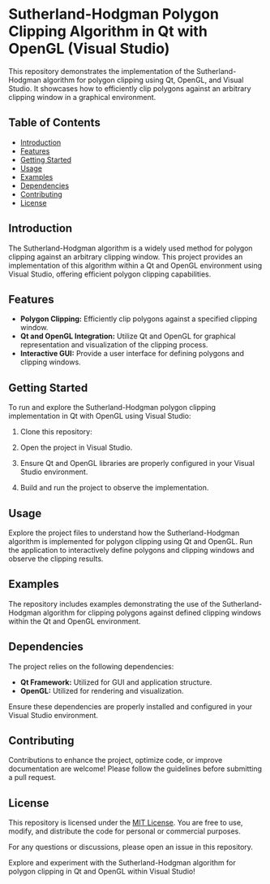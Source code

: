 # Sutherland-Hodgman Polygon Clipping Algorithm in Qt with OpenGL (Visual Studio)

This repository demonstrates the implementation of the Sutherland-Hodgman algorithm for polygon clipping using Qt, OpenGL, and Visual Studio. It showcases how to efficiently clip polygons against an arbitrary clipping window in a graphical environment.

## Table of Contents

- [Introduction](#introduction)
- [Features](#features)
- [Getting Started](#getting-started)
- [Usage](#usage)
- [Examples](#examples)
- [Dependencies](#dependencies)
- [Contributing](#contributing)
- [License](#license)

## Introduction

The Sutherland-Hodgman algorithm is a widely used method for polygon clipping against an arbitrary clipping window. This project provides an implementation of this algorithm within a Qt and OpenGL environment using Visual Studio, offering efficient polygon clipping capabilities.

## Features

- **Polygon Clipping:** Efficiently clip polygons against a specified clipping window.
- **Qt and OpenGL Integration:** Utilize Qt and OpenGL for graphical representation and visualization of the clipping process.
- **Interactive GUI:** Provide a user interface for defining polygons and clipping windows.

## Getting Started

To run and explore the Sutherland-Hodgman polygon clipping implementation in Qt with OpenGL using Visual Studio:

1. Clone this repository:

2. Open the project in Visual Studio.

3. Ensure Qt and OpenGL libraries are properly configured in your Visual Studio environment.

4. Build and run the project to observe the implementation.

## Usage

Explore the project files to understand how the Sutherland-Hodgman algorithm is implemented for polygon clipping using Qt and OpenGL. Run the application to interactively define polygons and clipping windows and observe the clipping results.

## Examples

The repository includes examples demonstrating the use of the Sutherland-Hodgman algorithm for clipping polygons against defined clipping windows within the Qt and OpenGL environment.

## Dependencies

The project relies on the following dependencies:

- **Qt Framework:** Utilized for GUI and application structure.
- **OpenGL:** Utilized for rendering and visualization.

Ensure these dependencies are properly installed and configured in your Visual Studio environment.

## Contributing

Contributions to enhance the project, optimize code, or improve documentation are welcome! Please follow the guidelines before submitting a pull request.

## License

This repository is licensed under the [MIT License](LICENSE). You are free to use, modify, and distribute the code for personal or commercial purposes.

For any questions or discussions, please open an issue in this repository.

Explore and experiment with the Sutherland-Hodgman algorithm for polygon clipping in Qt and OpenGL within Visual Studio!
